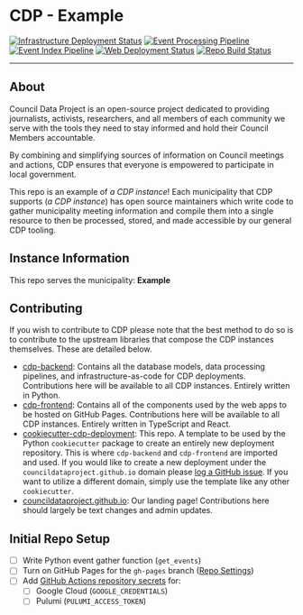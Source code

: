# CDP - Example

[![Infrastructure Deployment Status](https://github.com/CouncilDataProject/example/workflows/Deploy%20Infrastructure/badge.svg)](https://github.com/CouncilDataProject/example/actions?query=workflow%3A%22Deploy+Infrastructure%22)
[![Event Processing Pipeline](https://github.com/CouncilDataProject/example/workflows/Gather%20and%20Process%20Events/badge.svg)](https://github.com/CouncilDataProject/example/actions?query=workflow%3A%22Gather+and+Process+Events%22)
[![Event Index Pipeline](https://github.com/CouncilDataProject/example/workflows/Index%20Events/badge.svg)](https://github.com/CouncilDataProject/example/actions?query=workflow%3A%22Index+Events%22)
[![Web Deployment Status](https://github.com/CouncilDataProject/example/workflows/Deploy%20Web/badge.svg)](https://github.com/CouncilDataProject/example/actions?query=workflow%3A%22Deploy+Web%22)
[![Repo Build Status](https://github.com/CouncilDataProject/example/workflows/Build%20Main/badge.svg)](https://github.com/CouncilDataProject/example/actions?query=workflow%3A%22Build+Main%22)

---

## About

Council Data Project is an open-source project dedicated to providing journalists,
activists, researchers, and all members of each community we serve with the tools they
need to stay informed and hold their Council Members accountable.

By combining and simplifying sources of information on Council meetings and actions,
CDP ensures that everyone is empowered to participate in local government.

This repo is an example of _a CDP instance_! Each municipality that CDP supports
(_a CDP instance_) has open source maintainers which write code to gather
municipality meeting information and compile them into a single resource to then be
processed, stored, and made accessible by our general CDP tooling.

## Instance Information

This repo serves the municipality: **Example**

## Contributing

If you wish to contribute to CDP please note that the best method to do so is to
contribute to the upstream libraries that compose the CDP instances themselves.
These are detailed below.

-   [cdp-backend](https://github.com/CouncilDataProject/cdp-backend): Contains
    all the database models, data processing pipelines, and infrastructure-as-code for CDP
    deployments. Contributions here will be available to all CDP instances. Entirely
    written in Python.
-   [cdp-frontend](https://github.com/CouncilDataProject/cdp-frontend): Contains all of
    the components used by the web apps to be hosted on GitHub Pages. Contributions here
    will be available to all CDP instances. Entirely written in
    TypeScript and React.
-   [cookiecutter-cdp-deployment](https://github.com/CouncilDataProject/cookiecutter-cdp-deployment):
    This repo. A template to be used by the Python `cookiecutter` package to create an
    entirely new deployment repository. This is where `cdp-backend` and `cdp-frontend` are
    imported and used. If you would like to create a new deployment under the
    `councildataproject.github.io` domain please
    [log a GitHub issue](https://github.com/CouncilDataProject/councildataproject.github.io/issues).
    If you want to utilize a different domain, simply use the template like any other
    `cookiecutter`.
-   [councildataproject.github.io](https://github.com/CouncilDataProject/councildataproject.github.io):
    Our landing page! Contributions here should largely be text changes and admin updates.

## Initial Repo Setup

-   [ ] Write Python event gather function (`get_events`)
-   [ ] Turn on GitHub Pages for the `gh-pages` branch ([Repo Settings](https://github.com/CouncilDataProject/example/settings))
-   [ ] Add [GitHub Actions repository secrets](https://github.com/CouncilDataProject/example/settings/secrets/actions) for:
    -   [ ] Google Cloud (`GOOGLE_CREDENTIALS`)
    -   [ ] Pulumi (`PULUMI_ACCESS_TOKEN`)
